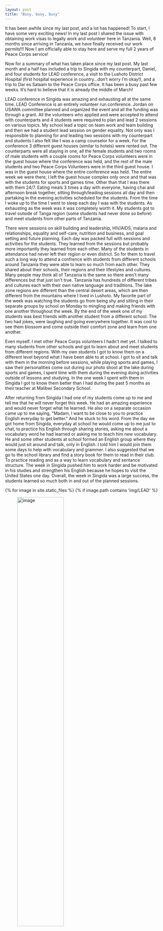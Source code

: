 ```yaml
---
layout: post
title: "Busy, busy, busy"
---
```



It has been awhile since my last post, and a lot has happened! To start, I have some very exciting news! In my last post I shared the issue with obtaining work visas to legally work and volunteer here in Tanzania. Well, 8 months since arriving in Tanzania, we have finally received our work permits!!! Now I am officially able to stay here and serve my full 2 years of Peace Corps service!

Now for a summary of what has taken place since my last post. My last month and a half has included a trip to Singida with my counterpart, Daniel, and four students for LEAD conference, a visit to the Lushoto District Hospital (first hospital experience in country…don’t worry I’m okay!), and a trip to Dar es Salaam to the Peace Corps office. It has been a busy past few weeks. It’s hard to believe that it is already the middle of March!

LEAD conference in Singida was amazing and exhausting all at the same time. LEAD Conference is an entirely volunteer run conference. Jordan on USAWA committee planned and organized the event and all the funding was through a grant. All the volunteers who applied and were accepted to attend with counterparts and 4 students were required to plan and lead 2 sessions on various topics. My school lead a topic on team work and team building and then we had a student lead session on gender equality. Not only was I responsible to planning for and leading two sessions with my counterpart and students I also felt like I was a camp counselor for a week. For the conference 3 different guest houses (similar to hotels) were rented out. The counterparts were all staying in one, all the female students and two rooms of male students with a couple rooms for Peace Corps volunteers were in the guest house where the conference was held, and the rest of the male students and two Peace Corps Volunteers were in the third guest house. I was in the guest house where the entire conference was held. The entire week we were there, I left the guest house complex only once and that was with the students for sports and games time. Other than that I was there with them 24/7. Eating meals 3 times a day with everyone, having chai and afternoon break together, sitting through/leading sessions all day and then partaking in the evening activities scheduled for the students. From the time I woke up to the time I went to sleep each day I was with the students. As exhausting as the week was it was completely worth it. My students got to travel outside of Tanga region (some students had never done so before) and meet students from other parts of Tanzania. 

There were sessions on skill building and leadership, HIV/AIDS, malaria and relationships, equality and self-care, nutrition and business, and goal setting and future planning. Each day was packed full with sessions and activities for the students. They learned from the sessions but probably more importantly they learned from each other. Many of the students in attendance had never left their region or even district. So for them to travel such a long way to attend a confrence with students from different schools around Tanzania they were able to learn so much from each other. They shared about their schools, their regions and their lifestyles and cultures. Many people may think all of Tanzania is the same so there aren't many differences but that just isn't true. Tanzania has hundreds of different tribes and cultures each with their own native language and traditions. The lake zone regions are different than the central desert areas, which are then different from the mountains where I lived in Lushoto. My favorite part of the week was watching the students go from being shy and sitting in their separate groups by school on Monday to mingling and making friends with one another throughout the week. By the end of the week one of my students was best friends with another student from a different school. The two had jokes, were laughing and going everywhere together. It was cool to see them blossom and come outside their comfort zone and learn from one another. 

Even myself. I met other Peace Corps volunteers I hadn't met yet. I talked to many students from other schools and got to learn about and meet students from different regions. With my own students I got to know them on a different level beyond what I have been able to at school. I got to sit and talk with them in the morning before sessions, while playing sports and games, I saw their personalities come out during our photo shoot at the lake during sports and games, I spent time with them during the evening doing activities outside of lessons and studying. In the one week I spent with them in Singida I got to know them better than I had during the past 5 months as their teacher at Malibwi Secondary School. 

After returning from Singida I had one of my students come up to me and tell me that he will never forget this week. He had an amazing experience and would never forget what he learned. He also on a separate occasion came up to me saying, "Madam, I want to be close to you to practice English everyday to get better." And he stuck to his word. From the day we got home from Singida, everyday at school he would come up to me just to chat, to practice his English through sharing stories, asking me about a vocabulary word he had learned or asking me to teach him new vocabulary. He and some other students at school formed an English group where they would just sit around and talk, only in English. I told him I would join them some days to help with vocabulary and grammer. I also suggested that we go to the school library and find a story book for them to read in their club. To practice reading and as a way to learn vocabulary and sentance structure. The week in Singida pushed him to work harder and be motivated in his studies and strengthen his English because he hopes to visit the United States one day. Overall, the week in Singida was a large success, the students learned so much both in and out of the planned sessions. 

{% for image in site.static_files %}
    {% if image.path contains 'img/LEAD' %}
<figure>
<img src="{{ site.baseurl }}{{ image.path }}" style="width:60%" alt="image"/>
</figure>
    {% endif %}
{% endfor %}
